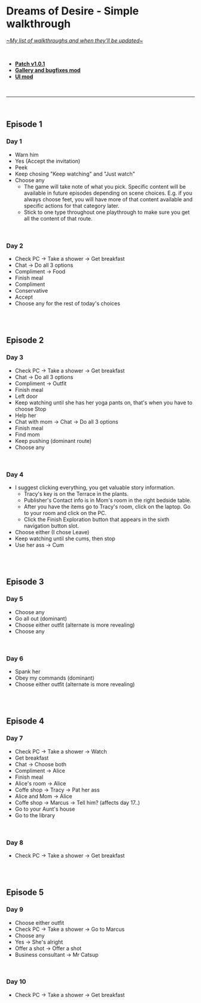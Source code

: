 # Dreams of Desire - Simple walkthrough
[*\~My list of walkthroughs and when they'll be updated\~*](https://www.patreon.com/maimlain)

<br>

- [**Patch v1.0.1**](https://f95zone.com/threads/dreams-of-desire-episode-12-v1-0-0-lewdlab-discussion-thread.1904/page-793#post-812485)  
- [**Gallery and bugfixes mod**](https://f95zone.com/threads/dreams-of-desire-ep-12-gallery-unlocker-and-bugfixes-mod-v5-0-bossapplesauce.11194)  
- [**UI mod**](https://f95zone.com/threads/dreams-of-desire-episode-12-v1-0-0-lewdlab-discussion-thread.1904/page-763#post-801139)

<br>

---

<br>

## Episode 1
### Day 1
- Warn him
- Yes (Accept the invitation)
- Peek
- Keep chosing "Keep watching" and "Just watch"
- Choose any
  - The game will take note of what you pick. Specific content will be available in future episodes depending on scene choices. E.g. if you always choose feet, you will have more of that content available and specific actions for that category later.
  - Stick to one type throughout one playthrough to make sure you get all the content of that route.

<br>

### Day 2
- Check PC -> Take a shower -> Get breakfast
- Chat -> Do all 3 options
- Compliment -> Food
- Finish meal
- Compliment
- Conservative
- Accept
- Choose any for the rest of today's choices

<br>
<br>

## Episode 2
### Day 3
- Check PC -> Take a shower -> Get breakfast
- Chat -> Do all 3 options
- Compliment -> Outfit
- Finish meal
- Left door
- Keep watching until she has her yoga pants on, that's when you have to choose Stop
- Help her
- Chat with mom -> Chat -> Do all 3 options
- Finish meal
- Find mom
- Keep pushing (dominant route)
- Choose any

<br>

### Day 4
- I suggest clicking everything, you get valuable story information.
  - Tracy's key is on the Terrace in the plants.
  - Publisher's Contact info is in Mom's room in the right bedside table.
  - After you have the items go to Tracy's room, click on the laptop. Go to your room and click on the PC.
  - Click the Finish Exploration button that appears in the sixth navigation button slot.
- Choose either (I chose Leave)
- Keep watching until she cums, then stop
- Use her ass -> Cum

<br>
<br>

## Episode 3
### Day 5
- Choose any
- Go all out (dominant)
- Choose either outfit (alternate is more revealing)
- Choose any

<br>

### Day 6
- Spank her
- Obey my commands (dominant)
- Choose either outfit (alternate is more revealing)

<br>
<br>

## Episode 4
### Day 7
- Check PC -> Take a shower -> Watch
- Get breakfast
- Chat -> Choose both
- Compliment -> Alice
- Finish meal
- Alice's room -> Alice
- Coffe shop -> Tracy -> Pat her ass
- Alice and Mom -> Alice
- Coffe shop -> Marcus -> Tell him? (affects day 17..)
- Go to your Aunt's house
- Go to the library

<br>

### Day 8
- Check PC -> Take a shower -> Get breakfast

<br>
<br>

## Episode 5
### Day 9
- Choose either outfit
- Check PC -> Take a shower -> Go to Marcus
- Choose any
- Yes -> She's alright
- Offer a shot -> Offer a shot
- Business consultant -> Mr Catsup

<br>

### Day 10
- Check PC -> Take a shower -> Get breakfast
